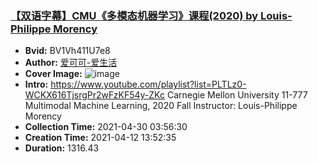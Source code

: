 ### [【双语字幕】CMU《多模态机器学习》课程(2020) by Louis-Philippe Morency](https://www.bilibili.com/video/BV1Vh411U7e8)
- **Bvid:** BV1Vh411U7e8
- **Author:** [爱可可-爱生活](https://space.bilibili.com/23852932)
- **Cover Image:** ![image](http://i1.hdslb.com/bfs/archive/815d5bd138218c821788f20a52eb7cdc5659ba22.jpg)
- **Intro:** https://www.youtube.com/playlist?list=PLTLz0-WCKX616TjsrgPr2wFzKF54y-ZKc
Carnegie Mellon University 11-777 Multimodal Machine Learning, 2020 Fall
Instructor: Louis-Philippe Morency
- **Collection Time:** 2021-04-30 03:56:30
- **Creation Time:** 2021-04-12 13:52:35
- **Duration:** 1316.43

